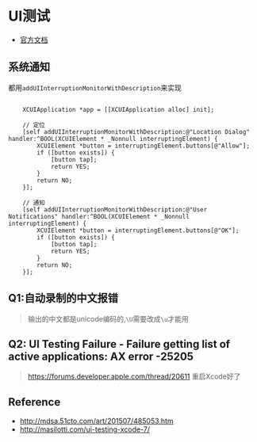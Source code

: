 # UI测试

* [官方文档](http://masilotti.com/xctest-documentation/index.html)

## 系统通知

都用`addUIInterruptionMonitorWithDescription`来实现

```objc

    XCUIApplication *app = [[XCUIApplication alloc] init];

    // 定位
    [self addUIInterruptionMonitorWithDescription:@"Location Dialog" handler:^BOOL(XCUIElement * _Nonnull interruptingElement) {
        XCUIElement *button = interruptingElement.buttons[@"Allow"];
        if ([button exists]) {
            [button tap];
            return YES;
        }
        return NO;
    }];

    // 通知
    [self addUIInterruptionMonitorWithDescription:@"User Notifications" handler:^BOOL(XCUIElement * _Nonnull interruptingElement) {
        XCUIElement *button = interruptingElement.buttons[@"OK"];
        if ([button exists]) {
            [button tap];
            return YES;
        }
        return NO;
    }];
```

## Q1:自动录制的中文报错

> 输出的中文都是unicode编码的,`\U`需要改成`\u`才能用

## Q2: UI Testing Failure - Failure getting list of active applications: AX error -25205

> <https://forums.developer.apple.com/thread/20611> 重启Xcode好了

## Reference

* <http://mdsa.51cto.com/art/201507/485053.htm>
* <http://masilotti.com/ui-testing-xcode-7/>
